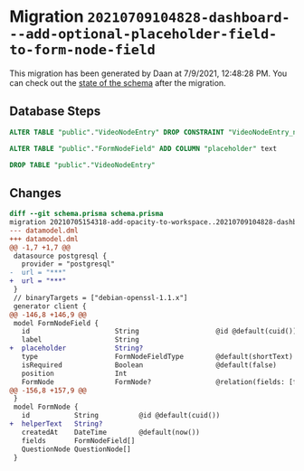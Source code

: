 # Migration `20210709104828-dashboard---add-optional-placeholder-field-to-form-node-field`

This migration has been generated by Daan at 7/9/2021, 12:48:28 PM.
You can check out the [state of the schema](./schema.prisma) after the migration.

## Database Steps

```sql
ALTER TABLE "public"."VideoNodeEntry" DROP CONSTRAINT "VideoNodeEntry_nodeEntryId_fkey"

ALTER TABLE "public"."FormNodeField" ADD COLUMN "placeholder" text   

DROP TABLE "public"."VideoNodeEntry"
```

## Changes

```diff
diff --git schema.prisma schema.prisma
migration 20210705154318-add-opacity-to-workspace..20210709104828-dashboard---add-optional-placeholder-field-to-form-node-field
--- datamodel.dml
+++ datamodel.dml
@@ -1,7 +1,7 @@
 datasource postgresql {
   provider = "postgresql"
-  url = "***"
+  url = "***"
 }
 // binaryTargets = ["debian-openssl-1.1.x"]
 generator client {
@@ -146,8 +146,9 @@
 model FormNodeField {
   id                     String                   @id @default(cuid())
   label                  String
+  placeholder            String?
   type                   FormNodeFieldType        @default(shortText)
   isRequired             Boolean                  @default(false)
   position               Int
   FormNode               FormNode?                @relation(fields: [formNodeId], references: [id])
@@ -156,8 +157,9 @@
 }
 model FormNode {
   id           String          @id @default(cuid())
+  helperText   String?
   createdAt    DateTime        @default(now())
   fields       FormNodeField[]
   QuestionNode QuestionNode[]
 }
```



